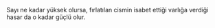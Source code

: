 Sayı ne kadar yüksek olursa, fırlatılan cismin isabet ettiği varlığa verdiği hasar da o kadar güçlü olur.